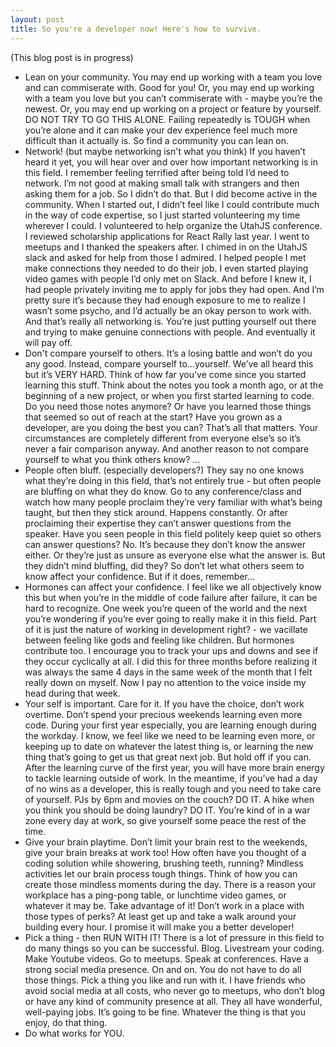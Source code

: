 ```yaml
---
layout: post
title: So you're a developer now! Here's how to survive.
--- 
```


(This blog post is in progress)

- Lean on your community.
You may end up working with a team you love and can commiserate with. Good for you! Or, you may end up working with a team you love but you can’t commiserate with - maybe you’re the newest. Or, you may end up working on a project or feature by yourself. DO NOT TRY TO GO THIS ALONE. Failing repeatedly is TOUGH when you’re alone and it can make your dev experience feel much more difficult than it actually is. So find a community you can lean on. 
- Network! (but maybe networking isn't what you think)
If you haven’t heard it yet, you will hear over and over how important networking is in this field. I remember feeling terrified after being told I’d need to network. I’m not good at making small talk with strangers and then asking them for a job. So I didn’t do that. But I did become active in the community. When I started out, I didn’t feel like I could contribute much in the way of code expertise, so I just started volunteering my time wherever I could.  I volunteered to help organize the UtahJS conference. I reviewed scholarship applications for React Rally last year. I went to meetups and I thanked the speakers after. I chimed in on the UtahJS slack and asked for help from those I admired. I helped people I met make connections they needed to do their job. I even started playing video games with people I’d only met on Slack. And before I knew it, I had people privately inviting me to apply for jobs they had open. And I’m pretty sure it’s because they had enough exposure to me to realize I wasn’t some psycho, and I’d actually be an okay person to work with. And that’s really all networking is. You’re just putting yourself out there and trying to make genuine connections with people. And eventually it will pay off.
- Don't compare yourself to others.
It’s a losing battle and won’t do you any good. Instead, compare yourself to...yourself. We’ve all heard this but it’s VERY HARD. Think of how far you’ve come since you started learning this stuff. Think about the notes you took a month ago, or at the beginning of a new project, or when you first started learning to code. Do you need those notes anymore? Or have you learned those things that seemed so out of reach at the start? Have you grown as a developer, are you doing the best you can? That’s all that matters. Your circumstances are completely different from everyone else’s so it’s never a fair comparison anyway. And another reason to not compare yourself to what you think others know? ...
- People often bluff. (especially developers?)
They say no one knows what they’re doing in this field, that’s not entirely true - but often people are bluffing on what they do know. Go to any conference/class and watch how many people proclaim they’re very familiar with what’s being taught, but then they stick around. Happens constantly. Or after proclaiming their expertise they can’t answer questions from the speaker. Have you seen people in this field politely keep quiet so others can answer questions? No. It’s because they don’t know the answer either. Or they’re just as unsure as everyone else what the answer is. But they didn’t mind bluffing, did they? So don’t let what others seem to know affect your confidence. But if it does, remember...
- Hormones can affect your confidence.
I feel like we all objectively know this but when you’re in the middle of code failure after failure, it can be hard to recognize. One week you’re queen of the world and the next you’re wondering if you’re ever going to really make it in this field. Part of it is just the nature of working in development right? - we vacillate between feeling like gods and feeling like children. But hormones contribute too. I encourage you to track your ups and downs and see if they occur cyclically at all. I did this for three months before realizing it was always the same 4 days in the same week of the month that I felt really down on myself. Now I pay no attention to the voice inside my head during that week. 
- Your self is important. Care for it.
If you have the choice, don’t work overtime. Don’t spend your precious weekends learning even more code. During your first year especially, you are learning enough during the workday. I know, we feel like we need to be learning even more, or keeping up to date on whatever the latest thing is, or learning the new thing that’s going to get us that great next job. But hold off if you can. After the learning curve of the first year, you will have more brain energy to tackle learning outside of work. In the meantime, if you’ve had a day of no wins as a developer, this is really tough and you need to take care of yourself. PJs by 6pm and movies on the couch? DO IT. A hike when you think you should be doing laundry? DO IT. You’re kind of in a war zone every day at work, so give yourself some peace the rest of the time.
- Give your brain playtime.
Don’t limit your brain rest to the weekends, give your brain breaks at work too! How often have you thought of a coding solution while showering, brushing teeth, running? Mindless activities let our brain process tough things. Think of how you can create those mindless moments during the day. There is a reason your workplace has a ping-pong table, or lunchtime video games, or whatever it may be. Take advantage of it! Don’t work in a place with those types of perks? At least get up and take a walk around your building every hour. I promise it will make you a better developer! 
- Pick a thing - then RUN WITH IT!
There is a lot of pressure in this field to do many things so you can be successful. Blog. Livestream your coding. Make Youtube videos. Go to meetups. Speak at conferences. Have a strong social media presence. On and on. You do not have to do all those things. Pick a thing you like and run with it. I have friends who avoid social media at all costs, who never go to meetups, who don’t blog or have any kind of community presence at all. They all have wonderful, well-paying jobs. It’s going to be fine. Whatever the thing is that you enjoy, do that thing. 
- Do what works for YOU.
